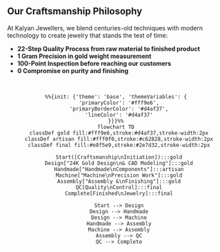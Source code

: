 



## Our Craftsmanship Philosophy

At Kalyan Jewellers, we blend centuries-old techniques with modern technology to create jewelry that stands the test of time:

- **22-Step Quality Process from raw material to finished product**
- **1 Gram Precision in gold weight measurement**
- **100-Point Inspection before reaching our customers**
- **0 Compromise on purity and finishing**

```mermaid
%%{init: {'theme': 'base', 'themeVariables': {
  'primaryColor': '#fff9e6',
  'primaryBorderColor': '#d4af37',
  'lineColor': '#d4af37'
}}}%%
flowchart TD
  classDef gold fill:#fff9e6,stroke:#d4af37,stroke-width:2px
  classDef artisan fill:#fff0f0,stroke:#c62828,stroke-width:2px
  classDef final fill:#e8f5e9,stroke:#2e7d32,stroke-width:2px

  Start([Craftsmanship\nInitiation]):::gold
  Design["24K Gold Design\n& CAD Modeling"]:::gold
  Handmade["Handmade\nComponents"]:::artisan
  Machine["Machine\nPrecision Work"]:::gold
  Assembly["Assembly &\nFinishing"]:::gold
  QC[Quality\nControl]:::final
  Complete[Finished\nJewelry]:::final

  Start --> Design
  Design --> Handmade
  Design --> Machine
  Handmade --> Assembly
  Machine --> Assembly
  Assembly --> QC
  QC --> Complete

```
<style>/* Craftsmanship Flowchart Styling */
.mermaid {
  background: var(--md-code-bg-color);
  border-radius: 10px;
  padding: 20px;
  margin: 25px 0;
  text-align: center;
}

.mermaid .node rect {
  rx: 6px;
  ry: 6px;
  stroke-width: 2px;
  filter: drop-shadow(0 2px 3px rgba(0,0,0,0.1));
}

.mermaid .node.gold {
  fill: #fff9e6;
  stroke: #d4af37;
}

.mermaid .node.artisan {
  fill: #fff0f0;
  stroke: #c62828;
}

.mermaid .node.final {
  fill: #e8f5e9;
  stroke: #2e7d32;
}



</style>